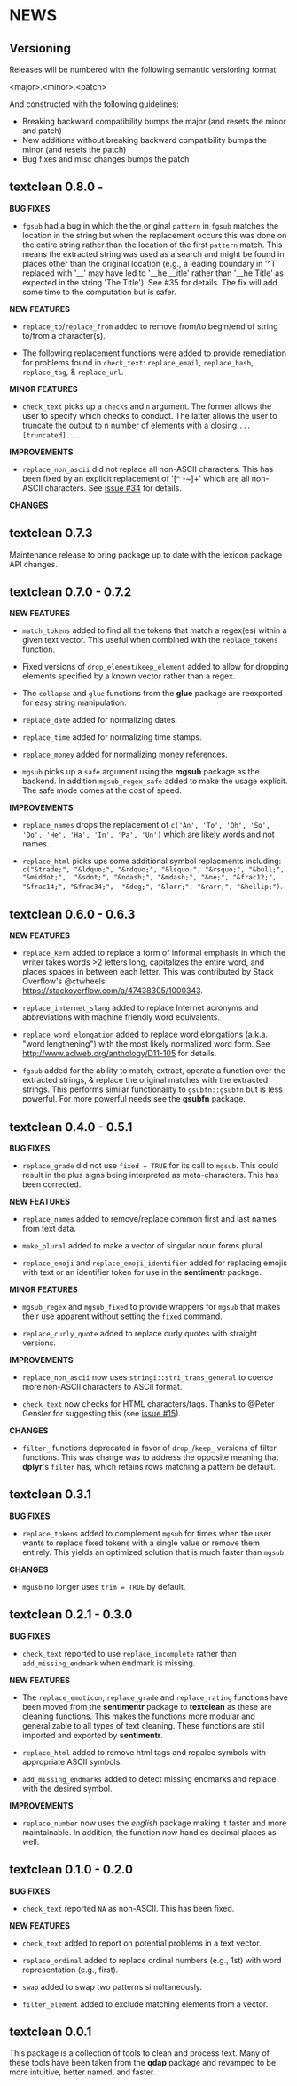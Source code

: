 NEWS 
====

Versioning
----------

Releases will be numbered with the following semantic versioning format:

&lt;major&gt;.&lt;minor&gt;.&lt;patch&gt;

And constructed with the following guidelines:

* Breaking backward compatibility bumps the major (and resets the minor 
  and patch)
* New additions without breaking backward compatibility bumps the minor 
  (and resets the patch)
* Bug fixes and misc changes bumps the patch


textclean 0.8.0 -
----------------------------------------------------------------

**BUG FIXES**

* `fgsub` had a bug in which the the original `pattern` in `fgsub` matches the 
  location in the string but when the replacement occurs this was done on the 
  entire string rather than the location of the first `pattern` match.  This
  means the extracted string was used as a search and might be found in places
  other than the original location (e.g., a leading boundary in '^T' replaced
  with '__' may have led to '__he __itle' rather than '__he Title' as expected
  in the string 'The Title').  See #35 for details.  The fix will add some time 
  to the computation but is safer.

**NEW FEATURES**

*  `replace_to`/`replace_from` added to remove from/to begin/end of string to/from 
  a character(s).
  
* The following replacement functions were added to provide remediation for 
  problems found in `check_text`: `replace_email`, `replace_hash`, 
  `replace_tag`, & `replace_url`.

**MINOR FEATURES**

* `check_text` picks up a `checks` and `n` argument.  The former allows the user
  to specify which checks to conduct.  The latter allows the user to truncate the
  output to n number of elements with a closing `...[truncated]...`.

**IMPROVEMENTS**

* `replace_non_ascii` did not replace all non-ASCII characters.  This has been
  fixed by an explicit replacement of '[^ -~]+' which are all non-ASCII characters.
  See <a href="https://github.com/trinker/textclean/issues/34">issue #34</a> for details.

**CHANGES**



textclean 0.7.3
----------------------------------------------------------------

Maintenance release to bring package up to date with the lexicon package API changes.


textclean 0.7.0 - 0.7.2
----------------------------------------------------------------

**NEW FEATURES**

* `match_tokens` added to find all the tokens that match a regex(es) within a
  given text vector.  This useful when combined with the `replace_tokens` 
  function.
  
* Fixed versions of `drop_element`/`keep_element` added to allow for dropping
  elements specified by a known vector rather than a regex.

* The `collapse` and `glue` functions from the **glue** package are reexported
  for easy string manipulation.
  
* `replace_date` added for normalizing dates.

* `replace_time` added for normalizing time stamps.

* `replace_money` added for normalizing money references.

* `mgsub` picks up a `safe` argument using the **mgsub** package as the backend.
  In addition `mgsub_regex_safe` added to make the usage explicit.  The safe mode
  comes at the cost of speed.

**IMPROVEMENTS**

* `replace_names` drops the replacement of 
    `c('An', 'To', 'Oh', 'So', 'Do', 'He', 'Ha', 'In', 'Pa', 'Un')` which are 
    likely words and not names.
    
* `replace_html` picks ups some additional symbol replacments including:
  `c("&trade;", "&ldquo;", "&rdquo;", "&lsquo;", "&rsquo;", "&bull;", "&middot;", 
  "&sdot;", "&ndash;", "&mdash;", "&ne;", "&frac12;", "&frac14;", "&frac34;", 
  "&deg;", "&larr;", "&rarr;", "&hellip;")`.



textclean 0.6.0 - 0.6.3
----------------------------------------------------------------

**NEW FEATURES**

* `replace_kern` added to replace a form of informal emphasis in which the
  writer takes words &gt;2 letters long, capitalizes the entire word, and places
  spaces in between each letter.  This was contributed by Stack Overflow's
  @ctwheels: https://stackoverflow.com/a/47438305/1000343.

* `replace_internet_slang` added to replace Internet acronyms and abbreviations
  with machine friendly word equivalents.
  
* `replace_word_elongation` added to replace word elongations (a.k.a. "word 
  lengthening") with the most likely normalized word form.  See 
  http://www.aclweb.org/anthology/D11-105 for details.
  
* `fgsub` added for the ability to match, extract, operate a function over the
  extracted strings, & replace the original matches with the extracted strings.
  This performs similar functionality to `gsubfn::gsubfn` but is less powerful.
  For more powerful needs see the **gsubfn** package.



textclean 0.4.0 - 0.5.1
----------------------------------------------------------------

**BUG FIXES**

* `replace_grade` did not use `fixed = TRUE` for its call to `mgsub`.  This could
  result in the plus signs being interpreted as meta-characters.  This has been 
  corrected.

**NEW FEATURES**

* `replace_names` added to remove/replace common first and last names from text 
  data.
  
* `make_plural` added to make a vector of singular noun forms plural.

* `replace_emoji` and `replace_emoji_identifier` added for replacing emojis with
  text or an identifier token for use in the **sentimentr** package.

**MINOR FEATURES**

* `mgsub_regex` and `mgsub_fixed` to provide wrappers for `mgsub` that makes
  their use apparent without setting the `fixed` command.
  
* `replace_curly_quote` added to replace curly quotes with straight versions.

**IMPROVEMENTS**

* `replace_non_ascii` now uses `stringi::stri_trans_general` to coerce more 
  non-ASCII characters to ASCII format.
  
* `check_text` now checks for HTML characters/tags.  Thanks to @Peter Gensler
  for suggesting this (see <a href="https://github.com/trinker/textclean/issues/15">issue #15</a>). 

**CHANGES**

* `filter_` functions deprecated in favor of `drop_`/`keep_` versions of filter
  functions.  This was change was to address the opposite meaning that **dplyr**'s 
  `filter` has, which retains rows matching a pattern be default.



textclean 0.3.1
----------------------------------------------------------------

**BUG FIXES**

* `replace_tokens` added to complement `mgsub` for times when the user wants to 
  replace fixed tokens with a single value or remove them entirely.  This yields 
  an optimized solution that is much faster than `mgsub`.

**CHANGES**

* `mgusb` no longer uses `trim = TRUE` by default.

textclean 0.2.1 - 0.3.0
----------------------------------------------------------------

**BUG FIXES**

* `check_text` reported to use `replace_incomplete` rather than 
  `add_missing_endmark` when endmark is missing.
  
**NEW FEATURES**

* The `replace_emoticon`, `replace_grade` and `replace_rating` functions have 
  been moved from the **sentimentr** package to **textclean** as these are 
  cleaning functions.  This makes the functions more modular and generalizable 
  to all types of text cleaning.  These functions are still imported and 
  exported by **sentimentr**.
  
* `replace_html` added to remove html tags and repalce symbols with appropriate
  ASCII symbols.
  
* `add_missing_endmarks` added to detect missing endmarks and replace with the 
  desired symbol.

**IMPROVEMENTS**

* `replace_number` now uses the *english* package making it faster and more 
  maintainable.  In addition, the function now handles decimal places as well.



textclean 0.1.0 - 0.2.0
----------------------------------------------------------------

**BUG FIXES**

* `check_text` reported `NA` as non-ASCII.  This has been fixed.

**NEW FEATURES**

* `check_text` added to report on potential problems in a text vector.

* `replace_ordinal` added to replace ordinal numbers (e.g., 1st) with word 
  representation (e.g., first).
  
* `swap` added to swap two patterns simultaneously.

* `filter_element` added to exclude matching elements from a vector.



textclean 0.0.1 
----------------------------------------------------------------

This package is a collection of tools to clean and process text.  Many of these tools have been taken from the **qdap** package and revamped to be more intuitive, better named, and faster.